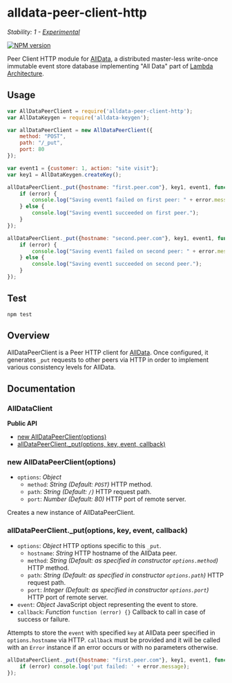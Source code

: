 # alldata-peer-client-http

_Stability: 1 - [Experimental](https://github.com/tristanls/stability-index#stability-1---experimental)_

[![NPM version](https://badge.fury.io/js/alldata-peer-client-http.png)](http://npmjs.org/package/alldata-peer-client-http)

Peer Client HTTP module for [AllData](https://github.com/tristanls/alldata), a distributed master-less write-once immutable event store database implementing "All Data" part of [Lambda Architecture](http://www.slideshare.net/nathanmarz/runaway-complexity-in-big-data-and-a-plan-to-stop-it).

## Usage

```javascript
var AllDataPeerClient = require('alldata-peer-client-http');
var AllDataKeygen = require('alldata-keygen');

var allDataPeerClient = new AllDataPeerClient({
    method: "POST",
    path: "/_put",
    port: 80 
});

var event1 = {customer: 1, action: "site visit"};
var key1 = AllDataKeygen.createKey();

allDataPeerClient._put({hostname: "first.peer.com"}, key1, event1, function (error) {
    if (error) {
        console.log("Saving event1 failed on first peer: " + error.message);
    } else {
        console.log("Saving event1 succeeded on first peer.");
    }
});

allDataPeerClient._put({hostname: "second.peer.com"}, key1, event1, function (error) {
    if (error) {
        console.log("Saving event1 failed on second peer: " + error.message);
    } else {
        console.log("Saving event1 succeeded on second peer.");
    }
});
```

## Test

    npm test

## Overview

AllDataPeerClient is a Peer HTTP client for [AllData](https://github.com/tristanls/alldata). Once configured, it generates `_put` requests to other peers via HTTP in order to implement various consistency levels for AllData.

## Documentation

### AllDataClient

**Public API**

  * [new AllDataPeerClient(options)](#new-alldatapeerclientoptions)
  * [allDataPeerClient._put(options, key, event, callback)](#alldatapeerclient_putoptions-key-event-callback)

### new AllDataPeerClient(options)

  * `options`: _Object_
    * `method`: _String_ _(Default: `POST`)_ HTTP method.
    * `path`: _String_ _(Default: `/`)_ HTTP request path.
    * `port`: _Number_ _(Default: 80)_ HTTP port of remote server.

Creates a new instance of AllDataPeerClient.

### allDataPeerClient._put(options, key, event, callback)

  * `options`: _Object_ HTTP options specific to this `_put`.
    * `hostname`: _String_ HTTP hostname of the AllData peer.
    * `method`: _String_ _(Default: as specified in constructor `options.method`)_ HTTP method.
    * `path`: _String_ _(Default: as specified in constructor `options.path`)_ HTTP request path.
    * `port`: _Integer_ _(Default: as specified in constructor `options.port`)_ HTTP port of remote server.
  * `event`: _Object_ JavaScript object representing the event to store.
  * `callback`: _Function_ `function (error) {}` Callback to call in case of success or failure.

Attempts to store the `event` with specified `key` at AllData peer specified in `options.hostname` via HTTP. `callback` must be provided and it will be called with an `Error` instance if an error occurs or with no parameters otherwise.

```javascript
allDataPeerClient._put({hostname: "first.peer.com"}, key1, event1, function (error) {
    if (error) console.log('put failed: ' + error.message); 
});
```